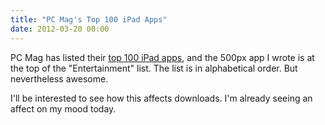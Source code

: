 ```yaml
---
title: "PC Mag's Top 100 iPad Apps"
date: 2012-03-20 00:00
---
```


PC Mag has listed their [top 100 iPad apps](http://www.pcmag.com/article2/0,2817,2362576,00.asp), and the 500px app I wrote is at the top of the "Entertainment" list. The list is in alphabetical order. But nevertheless awesome.



I'll be interested to see how this affects downloads. I'm already seeing an affect on my mood today.

<!-- more -->
